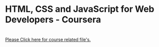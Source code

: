 ### <h1>HTML, CSS and JavaScript for Web Developers - Coursera<h1>
[Please Click here for course related file's.](https://github.com/TomSaju2001/Coursera-test/tree/gh-pages)

